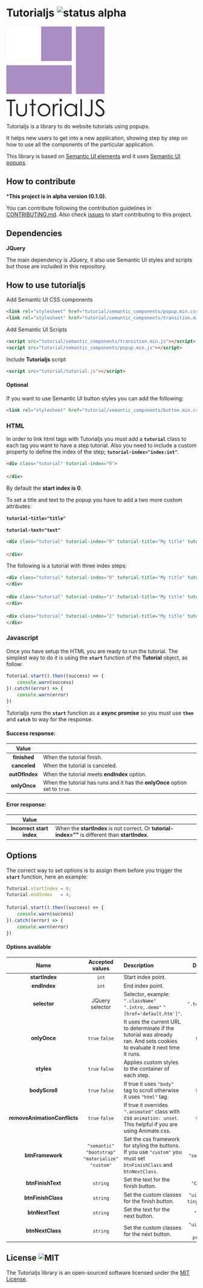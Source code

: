 # Tutorialjs ![status alpha](https://img.shields.io/badge/status-alpha-yellow.svg)

![alt text](assets/images/logo/tutorialjs-logo.png "TutorialJS")


Tutorialjs is a library to do website tutorials using popups.

It helps new users to get into a new application, showing step by step on how to use all the components of the particular application. 

This library is based on [Semantic UI elements](https://semantic-ui.com/) and it uses [Semantic UI popups](https://semantic-ui.com/modules/popup.html).



## How to contribute

***This project is in alpha version (0.1.0).**

You can contribute following the contribution guidelines in [CONTRIBUTING.md](CONTRIBUTING.md).
Also check [issues](https://github.com/vinird/tutorialjs/issues) to start contributing to this project.



## Dependencies  

**JQuery**

The main dependency is JQuery, it also use Semantic UI styles and scripts but those are included in this repository.



## How to use tutorialjs

Add Semantic UI CSS components

```html
<link rel="stylesheet" href="tutorial/semantic_components/popup.min.css">
<link rel="stylesheet" href="tutorial/semantic_components/transition.min.css">
```

Add Semantic UI Scripts

```html
<script src="tutorial/semantic_components/transition.min.js"></script>
<script src="tutorial/semantic_components/popup.min.js"></script>
```

Include **Tutorialjs** script

```html
<script src="tutorial/tutorial.js"></script>
```

#### Optional

If you want to use Semantic UI button styles you can add the following:

```html
<link rel="stylesheet" href="tutorial/semantic_components/button.min.css">
```



### HTML

In order to link html tags with Tutorialjs you must add a **``tutorial``** class to each tag you want to have a step tutorial. Also you need to include a custom property to define the index of the step; **``tutorial-index="index:int"``**.

```html
<div class="tutorial" tutorial-index="0">
  
</div>
```

By default the **start index is 0**.

To set a title and text to the popup you have to add a two more custom attributes:

**``tutorial-title="title"``**

**``tutorial-text="text"``**

```html
<div class="tutorial" tutorial-index="0" tutorial-title="My title" tutorial-text="My text">
  
</div>
```



The following is a tutorial with three index steps:

```html
<div class="tutorial" tutorial-index="0" tutorial-title="My title" tutorial-text="My text">
</div>

<div class="tutorial" tutorial-index="1" tutorial-title="My title" tutorial-text="My text">
</div>

<div class="tutorial" tutorial-index="2" tutorial-title="My title" tutorial-text="My text">
</div>
```



### Javascript

Once you have setup the HTML you are ready to run the tutorial. The simplest way to do it is using the **``start``** function of the **Tutorial** object, as follow:

```javascript
Tutorial.start().then((success) => {
    console.warn(success)
}).catch((error) => {
    console.warn(error)
})
```

Tutorialjs runs the **`start`** function as a **async promise** so you must use **`then`** and **`catch`** to way for the response.



#### Success response:

|     Value      |                                          |
| :------------: | ---------------------------------------- |
|  **finished**  | When the tutorial finish.                |
|  **canceled**  | When the tutorial is canceled.           |
| **outOfIndex** | When the tutorial meets **endIndex** option. |
|  **onlyOnce**  | When the tutorial has runs and it has the **onlyOnce** option set to ``true``. |



#### Error response:

|           Value           |                                          |
| :-----------------------: | ---------------------------------------- |
| **Incorrect start index** | When the **startIndex** is not correct. Or **tutorial-index=""** is different than **startIndex**. |



## Options

The correct way to set options is to assign them before you trigger the **``start``** function, here an example:

```javascript
Tutorial.startIndex = 0;
Tutorial.endIndex   = 4;

Tutorial.start().then((success) => {
    console.warn(success)
}).catch((error) => {
    console.warn(error)
})
```

 

#### Options available

|             Name             |             Accepted values              | Description                              |           Default           |
| :--------------------------: | :--------------------------------------: | :--------------------------------------- | :-------------------------: |
|        **startIndex**        |                  `int`                   | Start index point.                       |              0              |
|         **endIndex**         |                  `int`                   | End index point.                         |             999             |
|         **selector**         |             JQuery selector              | Selector, example:  `".className"` `".intro,.demo"`  `"[href='default.htm']"`. |        `".tutorial"`        |
|         **onlyOnce**         |              `true` `false`              | It uses the current URL to determinate if the tutorial was already ran. And sets cookies to evaluate it next time it runs. |           `false`           |
|          **styles**          |              `true` `false`              | Applies custom styles to the container of each step. |          ``true``           |
|        **bodyScroll**        |              `true` `false`              | If true it uses `"body"` tag to scroll otherwise it uses `"html"` tag. |          ``false``          |
| **removeAnimationConflicts** |              `true` `false`              | If true it overrides `".animated"` class with css ``animation: unset``. This helpful if you are using Animate.css. |          ``false``          |
|       **btnFramework**       | `"semantic"` `"bootstrap"` `"materialize"` ``"custom"`` | Set the css framework for styling the buttons. If you use ``"custom"`` you must set ``btnFinishClass`` and  ``btnNextClass``. |       ``"semantic"``        |
|      **btnFinishText**       |                 `string`                 | Set the text for the finish button.      |        ``"Cancel"``         |
|      **btnFinishClass**      |                 `string`                 | Set the custom classes for the finish button. | ``"ui button tiny basic"``  |
|       **btnNextText**        |                 `string`                 | Set the text for the next button.        |         ``"Next"``          |
|       **btnNextClass**       |                 `string`                 | Set the custom classes for the next button. | ``"ui button tiny primary`` |



## License ![MIT](https://img.shields.io/apm/l/vim-mode.svg)

The Tutorialjs library is an open-sourced software licensed under the [MIT License](https://opensource.org/licenses/MIT).
